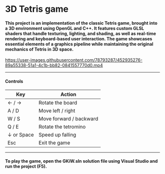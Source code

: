 # **3D Tetris game**

#### This project is an implementation of the classic Tetris game, brought into a 3D environment using OpenGL and C++. It features custom GLSL shaders that handle texturing, lighting, and shading, as well as real-time rendering and keyboard-based user interaction. The game showcases essential elements of a graphics pipeline while maintaining the original mechanics of Tetris in 3D space.

https://user-images.githubusercontent.com/78793287/452935276-89a55338-51a1-4c1b-bb82-0841557770d0.mp4

---

#### Controls
| Key        | Action                  |
| ---------- | ----------------------- |
| ← / →      | Rotate the board        |
| A / D      | Move left / right       |
| W / S      | Move forward / backward |
| Q / E      | Rotate the tetromino    |
| ↓ or Space | Speed up falling        |
| Esc        | Exit the game           |

---

#### To play the game, open the GKiW.sln solution file using Visual Studio and run the project (F5).
